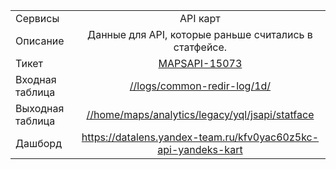 | | |
|:------------- |:-------------:|
| Сервисы | API карт |
| Описание | Данные для API, которые раньше считались в статфейсе. |
| Тикет | [MAPSAPI-15073](https://st.yandex-team.ru/MAPSAPI-15073) |
| Входная таблица | [//logs/common-redir-log/1d/](https://yt.yandex-team.ru/hahn/navigation?path=//logs/common-redir-log/1d) 
| Выходная таблица | [//home/maps/analytics/legacy/yql/jsapi/statface](https://yt.yandex-team.ru/hahn/navigation?path=//home/maps/analytics/legacy/yql/jsapi/statface) |
| Дашборд | https://datalens.yandex-team.ru/kfv0yac60z5kc-api-yandeks-kart |

